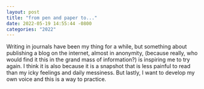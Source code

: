 ```yaml
---
layout: post
title: "from pen and paper to..."
date: 2022-05-19 14:55:44 -0800
categories: "2022"
---
```


Writing in journals have been my thing for a while, but something about publishing a blog on the internet, almost in anonymity, (because really, who would find it this in the grand mass of information?) is inspiring me to try again. I think it is also because it is a snapshot that is less painful to read than my icky feelings and daily messiness. But lastly, I want to develop my own voice and this is a way to practice.